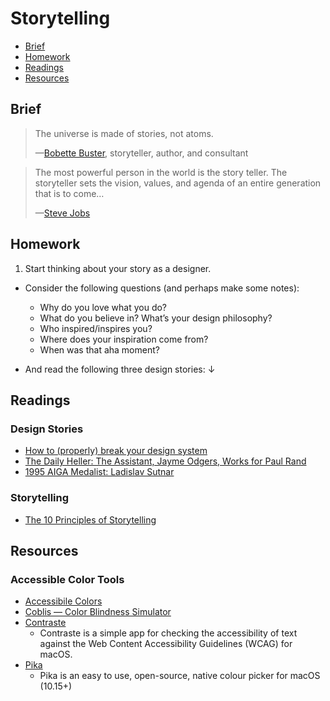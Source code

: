 # Storytelling

- [Brief](#brief)
- [Homework](#homework)
- [Readings](#Readings)
- [Resources](#Resources)

## Brief

> The universe is made of stories, not atoms.
>
> —[Bobette Buster](http://www.bobettebuster.com), storyteller, author, and consultant

> The most powerful person in the world is the story teller. The storyteller sets the vision, values, and agenda of an entire generation that is to come…
>
> —[Steve Jobs](https://en.wikipedia.org/wiki/Steve_Jobs)

## Homework

1. Start thinking about your story as a designer.

  - Consider the following questions (and perhaps make some notes):
    - Why do you love what you do?
    - What do you believe in? What’s your design philosophy?
    - Who inspired/inspires you?
    - Where does your inspiration come from?
    - When was that aha moment?

  - And read the following three design stories: ↓

## Readings

### Design Stories

- [How to (properly) break your design system](https://breakyourdesignsystem.com)
- [The Daily Heller: The Assistant, Jayme Odgers, Works for Paul Rand](https://www.printmag.com/daily-heller/the-daily-heller-the-assistant-jayme-odgers-works-for-paul-rand/)
- [1995 AIGA Medalist: Ladislav Sutnar](https://epi.aiga.org/medalist-ladislavsutnar)

### Storytelling

- [The 10 Principles of Storytelling](https://medium.com/do-book-company/the-10-principles-of-storytelling-67a25a026f32)

## Resources

### Accessible Color Tools

- [Accessibile Colors](https://accessible-colors.com)
- [Coblis —
Color Blindness Simulator](https://www.color-blindness.com/coblis-color-blindness-simulator/)
- [Contraste](https://contrasteapp.com)
  - Contraste is a simple app for checking the accessibility of text against the Web Content Accessibility Guidelines (WCAG) for macOS.
- [Pika](https://superhighfives.com/pika)
  - Pika is an easy to use, open-source, native colour picker for macOS (10.15+)
